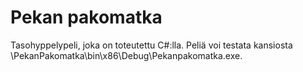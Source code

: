# Pekan pakomatka

Tasohyppelypeli, joka on toteutettu C#:lla. Peliä voi testata kansiosta \PekanPakomatka\bin\x86\Debug\Pekanpakomatka.exe. 
